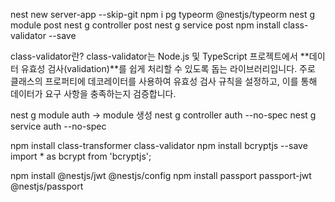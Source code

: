 nest new server-app --skip-git
npm i pg typeorm @nestjs/typeorm
nest g module post
nest g controller post
nest g service post
npm install class-validator --save

class-validator란?
class-validator는 Node.js 및 TypeScript 프로젝트에서 **데이터 유효성 검사(validation)**를 쉽게 처리할 수 있도록 돕는 라이브러리입니다. 주로 클래스의 프로퍼티에 데코레이터를 사용하여 유효성 검사 규칙을 설정하고, 이를 통해 데이터가 요구 사항을 충족하는지 검증합니다.


nest g module auth -> module 생성
nest g controller auth --no-spec
nest g service auth --no-spec


npm install class-transformer class-validator
npm install bcryptjs --save  
import * as bcrypt from 'bcryptjs';

npm install @nestjs/jwt @nestjs/config
npm install passport passport-jwt @nestjs/passport

